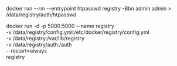 
docker run --rm --entrypoint htpasswd registry -Bbn admin admin > /data/registry/auth/htpasswd

docker run -d -p 5000:5000 --name registry \
-v /data/registry/config.yml:/etc/docker/registry/config.yml \
-v /data/registry:/var/lib/registry \
-v /data/registry/auth:/auth \
--restart=always \
registry


